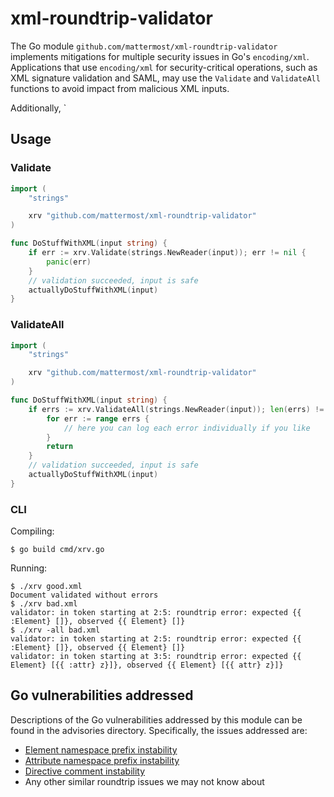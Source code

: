 # xml-roundtrip-validator

The Go module `github.com/mattermost/xml-roundtrip-validator` implements mitigations for multiple security issues in Go's `encoding/xml`. Applications that use `encoding/xml` for security-critical operations, such as XML signature validation and SAML, may use the `Validate` and `ValidateAll` functions to avoid impact from malicious XML inputs.

Additionally, `

## Usage

### Validate

```Go
import (
    "strings"

    xrv "github.com/mattermost/xml-roundtrip-validator"
)

func DoStuffWithXML(input string) {
    if err := xrv.Validate(strings.NewReader(input)); err != nil {
        panic(err)
    }
    // validation succeeded, input is safe
    actuallyDoStuffWithXML(input)
}
```

### ValidateAll

```Go
import (
    "strings"

    xrv "github.com/mattermost/xml-roundtrip-validator"
)

func DoStuffWithXML(input string) {
    if errs := xrv.ValidateAll(strings.NewReader(input)); len(errs) != 0 {
        for err := range errs {
            // here you can log each error individually if you like
        }
        return
    }
    // validation succeeded, input is safe
    actuallyDoStuffWithXML(input)
}
```

### CLI

Compiling:

```
$ go build cmd/xrv.go
```

Running:

```
$ ./xrv good.xml
Document validated without errors
$ ./xrv bad.xml 
validator: in token starting at 2:5: roundtrip error: expected {{ :Element} []}, observed {{ Element} []}
$ ./xrv -all bad.xml 
validator: in token starting at 2:5: roundtrip error: expected {{ :Element} []}, observed {{ Element} []}
validator: in token starting at 3:5: roundtrip error: expected {{ Element} [{{ :attr} z}]}, observed {{ Element} [{{ attr} z}]}
```

## Go vulnerabilities addressed

Descriptions of the Go vulnerabilities addressed by this module can be found in the advisories directory. Specifically, the issues addressed are:

 - [Element namespace prefix instability](./advisories/unstable-elements.md)
 - [Attribute namespace prefix instability](./advisories/unstable-attributes.md)
 - [Directive comment instability](./advisories/unstable-directives.md)
 - Any other similar roundtrip issues we may not know about
